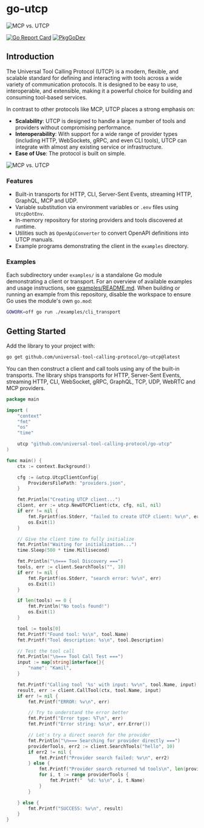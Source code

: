 # go-utcp
![MCP vs. UTCP](https://github.com/universal-tool-calling-protocol/.github/raw/main/assets/banner.png)

[![Go Report Card](https://goreportcard.com/badge/github.com/universal-tool-calling-protocol/go-utcp)](https://goreportcard.com/report/github.com/universal-tool-calling-protocol/go-utcp)
[![PkgGoDev](https://pkg.go.dev/badge/github.com/universal-tool-calling-protocol/go-utcp)](https://pkg.go.dev/github.com/universal-tool-calling-protocol/go-utcp)
## Introduction

The Universal Tool Calling Protocol (UTCP) is a modern, flexible, and scalable standard for defining and interacting with tools across a wide variety of communication protocols. It is designed to be easy to use, interoperable, and extensible, making it a powerful choice for building and consuming tool-based services.

In contrast to other protocols like MCP, UTCP places a strong emphasis on:

*   **Scalability**: UTCP is designed to handle a large number of tools and providers without compromising performance.
*   **Interoperability**: With support for a wide range of provider types (including HTTP, WebSockets, gRPC, and even CLI tools), UTCP can integrate with almost any existing service or infrastructure.
*   **Ease of Use**: The protocol is built on simple.


![MCP vs. UTCP](https://github.com/user-attachments/assets/3cadfc19-8eea-4467-b606-66e580b89444)



### Features

* Built-in transports for HTTP, CLI, Server-Sent Events, streaming HTTP,
  GraphQL, MCP and UDP.
* Variable substitution via environment variables or `.env` files using
  `UtcpDotEnv`.
* In-memory repository for storing providers and tools discovered at
  runtime.
* Utilities such as `OpenApiConverter` to convert OpenAPI definitions
  into UTCP manuals.
* Example programs demonstrating the client in the `examples` directory.

### Examples

Each subdirectory under `examples/` is a standalone Go module demonstrating a client or transport. For an overview of available examples and usage instructions, see [examples/README.md](examples/README.md). When
building or running an example from this repository, disable the
workspace to ensure Go uses the module's own `go.mod`:

```sh
GOWORK=off go run ./examples/cli_transport
```

## Getting Started

Add the library to your project with:

```sh
go get github.com/universal-tool-calling-protocol/go-utcp@latest
```

You can then construct a client and call tools using any of the built-in
transports. The library ships transports for HTTP, Server-Sent Events,
streaming HTTP, CLI, WebSocket, gRPC, GraphQL, TCP, UDP, WebRTC and MCP providers.

```go
package main

import (
	"context"
	"fmt"
	"os"
	"time"

	utcp "github.com/universal-tool-calling-protocol/go-utcp"
)

func main() {
	ctx := context.Background()

	cfg := &utcp.UtcpClientConfig{
		ProvidersFilePath: "providers.json",
	}

	fmt.Println("Creating UTCP client...")
	client, err := utcp.NewUTCPClient(ctx, cfg, nil, nil)
	if err != nil {
		fmt.Fprintf(os.Stderr, "failed to create UTCP client: %v\n", err)
		os.Exit(1)
	}

	// Give the client time to fully initialize
	fmt.Println("Waiting for initialization...")
	time.Sleep(500 * time.Millisecond)

	fmt.Println("\n=== Tool Discovery ===")
	tools, err := client.SearchTools("", 10)
	if err != nil {
		fmt.Fprintf(os.Stderr, "search error: %v\n", err)
		os.Exit(1)
	}

	if len(tools) == 0 {
		fmt.Println("No tools found!")
		os.Exit(1)
	}

	tool := tools[0]
	fmt.Printf("Found tool: %s\n", tool.Name)
	fmt.Printf("Tool description: %s\n", tool.Description)

	// Test the tool call
	fmt.Println("\n=== Tool Call Test ===")
	input := map[string]interface{}{
		"name": "Kamil",
	}

	fmt.Printf("Calling tool '%s' with input: %v\n", tool.Name, input)
	result, err := client.CallTool(ctx, tool.Name, input)
	if err != nil {
		fmt.Printf("ERROR: %v\n", err)

		// Try to understand the error better
		fmt.Printf("Error type: %T\n", err)
		fmt.Printf("Error string: %s\n", err.Error())

		// Let's try a direct search for the provider
		fmt.Println("\n=== Searching for provider directly ===")
		providerTools, err2 := client.SearchTools("hello", 10)
		if err2 != nil {
			fmt.Printf("Provider search failed: %v\n", err2)
		} else {
			fmt.Printf("Provider search returned %d tools\n", len(providerTools))
			for i, t := range providerTools {
				fmt.Printf("  %d: %s\n", i, t.Name)
			}
		}

	} else {
		fmt.Printf("SUCCESS: %v\n", result)
	}
}
```
